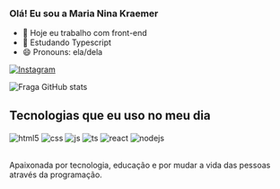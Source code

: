 ### Olá! Eu sou a Maria Nina Kraemer 

- 🔭 Hoje eu trabalho com front-end
- 🌱 Estudando Typescript
- 😄 Pronouns: ela/dela

[![Instagram](https://img.shields.io/badge/Instagram-E4405F?style=for-the-badge&logo=instagram&logoColor=white)](https://instagram.com/mnkraemer)

![Fraga GitHub stats](https://github-readme-stats.vercel.app/api?username=marianinakraemer&show_icons=true&theme=dracula&count_private=true)

## Tecnologias que eu uso no meu dia

<div style="display: inline_block">
  <img align="center" alt="html5" src="https://img.shields.io/badge/HTML5-E34F26?style=for-the-badge&logo=html5&logoColor=white" />
  <img align="center" alt="css" src="https://img.shields.io/badge/CSS3-1572B6?style=for-the-badge&logo=css3&logoColor=white" />
  <img align="center" alt="js" src="https://img.shields.io/badge/JavaScript-F7DF1E?style=for-the-badge&logo=javascript&logoColor=black" />
  <img align="center" alt="ts" src="https://img.shields.io/badge/TypeScript-007ACC?style=for-the-badge&logo=typescript&logoColor=white" />
  <img align="center" alt="react" src="https://img.shields.io/badge/React-20232A?style=for-the-badge&logo=react&logoColor=61DAFB" />
  <img align="center" alt="nodejs" src="https://img.shields.io/badge/Node.js-43853D?style=for-the-badge&logo=node.js&logoColor=white" />
</div><br/>

Apaixonada por tecnologia, educação e por mudar a vida das pessoas através da programação.
